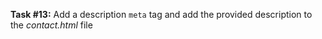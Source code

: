 **Task #13:** Add a description `meta` tag and add the provided description to the *contact.html* file